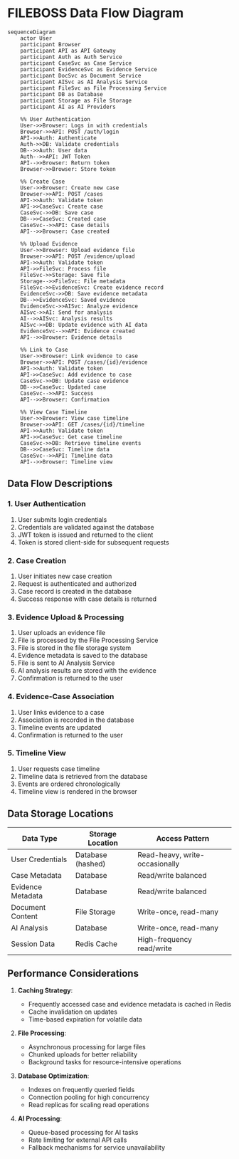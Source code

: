 # FILEBOSS Data Flow Diagram

```mermaid
sequenceDiagram
    actor User
    participant Browser
    participant API as API Gateway
    participant Auth as Auth Service
    participant CaseSvc as Case Service
    participant EvidenceSvc as Evidence Service
    participant DocSvc as Document Service
    participant AISvc as AI Analysis Service
    participant FileSvc as File Processing Service
    participant DB as Database
    participant Storage as File Storage
    participant AI as AI Providers

    %% User Authentication
    User->>Browser: Logs in with credentials
    Browser->>API: POST /auth/login
    API->>Auth: Authenticate
    Auth->>DB: Validate credentials
    DB-->>Auth: User data
    Auth-->>API: JWT Token
    API-->>Browser: Return token
    Browser->>Browser: Store token

    %% Create Case
    User->>Browser: Create new case
    Browser->>API: POST /cases
    API->>Auth: Validate token
    API->>CaseSvc: Create case
    CaseSvc->>DB: Save case
    DB-->>CaseSvc: Created case
    CaseSvc-->>API: Case details
    API-->>Browser: Case created

    %% Upload Evidence
    User->>Browser: Upload evidence file
    Browser->>API: POST /evidence/upload
    API->>Auth: Validate token
    API->>FileSvc: Process file
    FileSvc->>Storage: Save file
    Storage-->>FileSvc: File metadata
    FileSvc->>EvidenceSvc: Create evidence record
    EvidenceSvc->>DB: Save evidence metadata
    DB-->>EvidenceSvc: Saved evidence
    EvidenceSvc->>AISvc: Analyze evidence
    AISvc->>AI: Send for analysis
    AI-->>AISvc: Analysis results
    AISvc->>DB: Update evidence with AI data
    EvidenceSvc-->>API: Evidence created
    API-->>Browser: Evidence details

    %% Link to Case
    User->>Browser: Link evidence to case
    Browser->>API: POST /cases/{id}/evidence
    API->>Auth: Validate token
    API->>CaseSvc: Add evidence to case
    CaseSvc->>DB: Update case evidence
    DB-->>CaseSvc: Updated case
    CaseSvc-->>API: Success
    API-->>Browser: Confirmation

    %% View Case Timeline
    User->>Browser: View case timeline
    Browser->>API: GET /cases/{id}/timeline
    API->>Auth: Validate token
    API->>CaseSvc: Get case timeline
    CaseSvc->>DB: Retrieve timeline events
    DB-->>CaseSvc: Timeline data
    CaseSvc-->>API: Timeline data
    API-->>Browser: Timeline view
```

## Data Flow Descriptions

### 1. User Authentication
1. User submits login credentials
2. Credentials are validated against the database
3. JWT token is issued and returned to the client
4. Token is stored client-side for subsequent requests

### 2. Case Creation
1. User initiates new case creation
2. Request is authenticated and authorized
3. Case record is created in the database
4. Success response with case details is returned

### 3. Evidence Upload & Processing
1. User uploads an evidence file
2. File is processed by the File Processing Service
3. File is stored in the file storage system
4. Evidence metadata is saved to the database
5. File is sent to AI Analysis Service
6. AI analysis results are stored with the evidence
7. Confirmation is returned to the user

### 4. Evidence-Case Association
1. User links evidence to a case
2. Association is recorded in the database
3. Timeline events are updated
4. Confirmation is returned to the user

### 5. Timeline View
1. User requests case timeline
2. Timeline data is retrieved from the database
3. Events are ordered chronologically
4. Timeline view is rendered in the browser

## Data Storage Locations

| Data Type          | Storage Location       | Access Pattern                     |
|--------------------|------------------------|-----------------------------------|
| User Credentials  | Database (hashed)      | Read-heavy, write-occasionally    |
| Case Metadata     | Database               | Read/write balanced               |
| Evidence Metadata | Database               | Read/write balanced               |
| Document Content  | File Storage           | Write-once, read-many             |
| AI Analysis       | Database               | Write-once, read-many             |
| Session Data      | Redis Cache            | High-frequency read/write         |


## Performance Considerations

1. **Caching Strategy**:
   - Frequently accessed case and evidence metadata is cached in Redis
   - Cache invalidation on updates
   - Time-based expiration for volatile data

2. **File Processing**:
   - Asynchronous processing for large files
   - Chunked uploads for better reliability
   - Background tasks for resource-intensive operations

3. **Database Optimization**:
   - Indexes on frequently queried fields
   - Connection pooling for high concurrency
   - Read replicas for scaling read operations

4. **AI Processing**:
   - Queue-based processing for AI tasks
   - Rate limiting for external API calls
   - Fallback mechanisms for service unavailability
